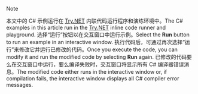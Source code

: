 
> [!NOTE]
> <span data-ttu-id="38452-101">本文中的 C# 示例运行在 [Try.NET](https://try.dot.net) 内联代码运行程序和演练环境中。</span><span class="sxs-lookup"><span data-stu-id="38452-101">The C# examples in this article run in the [Try.NET](https://try.dot.net) inline code runner and playground.</span></span> <span data-ttu-id="38452-102">选择“运行”按钮以在交互窗口中运行示例。</span><span class="sxs-lookup"><span data-stu-id="38452-102">Select the **Run** button to run an example in an interactive window.</span></span> <span data-ttu-id="38452-103">执行代码后，可通过再次选择“运行”来修改它并运行已修改的代码。</span><span class="sxs-lookup"><span data-stu-id="38452-103">Once you execute the code, you can modify it and run the modified code by selecting **Run** again.</span></span> <span data-ttu-id="38452-104">已修改的代码要么在交互窗口中运行，要么编译失败时，交互窗口将显示所有 C# 编译器错误消息。</span><span class="sxs-lookup"><span data-stu-id="38452-104">The modified code either runs in the interactive window or, if compilation fails, the interactive window displays all C# compiler error messages.</span></span>  

